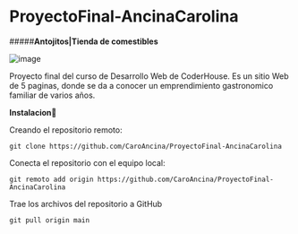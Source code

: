 # ProyectoFinal-AncinaCarolina
#####**Antojitos|Tienda de comestibles**

![image](https://github.com/CaroAncina/ProyectoFinal-AncinaCarolina/assets/136521675/436cd3f7-1132-49b0-b7d7-82d87b658271)

Proyecto final del curso de Desarrollo Web de CoderHouse. Es un sitio Web de 5 paginas, donde se da a conocer un emprendimiento gastronomico familiar de varios años. 

**Instalacion**:wrench:


Creando el repositorio remoto:
```
git clone https://github.com/CaroAncina/ProyectoFinal-AncinaCarolina
```
Conecta el repositorio con el equipo local:
```
git remoto add origin https://github.com/CaroAncina/ProyectoFinal-AncinaCarolina
```
Trae los archivos del repositorio a GitHub
```
git pull origin main
```
